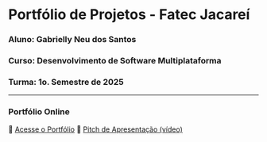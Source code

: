 # Portfólio de Projetos - Fatec Jacareí
### Aluno: Gabrielly Neu dos Santos
### Curso: Desenvolvimento de Software Multiplataforma
### Turma: 1o. Semestre de 2025
 
---

### Portfólio Online  
🔗 [Acesse o Portfólio](https://fatec-jacarei-dsm-portfolio.github.io/ra2581392513028/)
🎤 [Pitch de Apresentação (vídeo)](LINK_PARA_VIDEO_NO_TEAMS)
